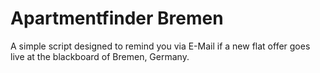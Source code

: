 # Apartmentfinder Bremen

A simple script designed to remind you via E-Mail if a new flat offer goes live at the blackboard of Bremen, Germany.
